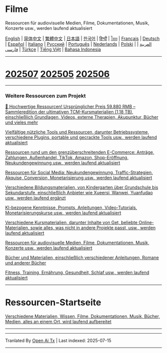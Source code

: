 # Filme
Ressourcen für audiovisuelle Medien, Filme, Dokumentationen, Musik, Konzerte usw., werden laufend aktualisiert

[English](https://openaitx.github.io/view.html?user=mswnlz&project=movies&lang=en) | [简体中文](https://openaitx.github.io/view.html?user=mswnlz&project=movies&lang=zh-CN) | [繁體中文](https://openaitx.github.io/view.html?user=mswnlz&project=movies&lang=zh-TW) | [日本語](https://openaitx.github.io/view.html?user=mswnlz&project=movies&lang=ja) | [한국어](https://openaitx.github.io/view.html?user=mswnlz&project=movies&lang=ko) | [हिन्दी](https://openaitx.github.io/view.html?user=mswnlz&project=movies&lang=hi) | [ไทย](https://openaitx.github.io/view.html?user=mswnlz&project=movies&lang=th) | [Français](https://openaitx.github.io/view.html?user=mswnlz&project=movies&lang=fr) | [Deutsch](https://openaitx.github.io/view.html?user=mswnlz&project=movies&lang=de) | [Español](https://openaitx.github.io/view.html?user=mswnlz&project=movies&lang=es) | [Italiano](https://openaitx.github.io/view.html?user=mswnlz&project=movies&lang=it) | [Русский](https://openaitx.github.io/view.html?user=mswnlz&project=movies&lang=ru) | [Português](https://openaitx.github.io/view.html?user=mswnlz&project=movies&lang=pt) | [Nederlands](https://openaitx.github.io/view.html?user=mswnlz&project=movies&lang=nl) | [Polski](https://openaitx.github.io/view.html?user=mswnlz&project=movies&lang=pl) | [العربية](https://openaitx.github.io/view.html?user=mswnlz&project=movies&lang=ar) | [فارسی](https://openaitx.github.io/view.html?user=mswnlz&project=movies&lang=fa) | [Türkçe](https://openaitx.github.io/view.html?user=mswnlz&project=movies&lang=tr) | [Tiếng Việt](https://openaitx.github.io/view.html?user=mswnlz&project=movies&lang=vi) | [Bahasa Indonesia](https://openaitx.github.io/view.html?user=mswnlz&project=movies&lang=id)








-------
# [202507](https://raw.githubusercontent.com/mswnlz/movies/main/202507.md) [202505](https://raw.githubusercontent.com/mswnlz/movies/main/202505.md) [202506](https://raw.githubusercontent.com/mswnlz/movies/main/202506.md)


---------------
### Weitere Ressourcen zum Projekt

[🎁 Hochwertige Ressourcen! Ursprünglicher Preis 59.880 RMB – Sammleredition der ultimativen TCM-Kursmaterialien (1,18 TB), einschließlich Grundlagen, Videos, externe Therapien, Akupunktur, Bücher und vieles mehr](https://github.com/mswnlz/chinese-traditional)

[Vielfältige nützliche Tools und Ressourcen, darunter Betriebssysteme, verschiedene Plugins, portable und gecrackte Tools usw., werden laufend aktualisiert](https://github.com/mswnlz/tools)


[Ressourcen rund um den grenzüberschreitenden E-Commerce: Anträge, Zahlungen, Außenhandel, TikTok, Amazon, Shop-Eröffnung, Neukundengewinnung usw., werden laufend aktualisiert](https://github.com/mswnlz/cross-border)

[Ressourcen für Social Media: Neukundengewinnung, Traffic-Strategien, Akquise, Conversion, Monetarisierung usw., werden laufend aktualisiert](https://github.com/mswnlz/self-media)

[Verschiedene Bildungsmaterialien, von Kindergarten über Grundschule bis Sekundarstufe, einschließlich Anbieter wie Xueersi, Wanwei, Yuanfudao usw., werden laufend ergänzt](https://github.com/mswnlz/edu-knowlege)

[KI-bezogene Kenntnisse, Prompts, Anleitungen, Video-Tutorials, Monetarisierungskurse usw., werden laufend aktualisiert](https://github.com/mswnlz/AIknowledge)

[Verschiedene Kursmaterialien, darunter Inhalte von Get, beliebte Online-Materialien, sowie alles, was nicht in andere Projekte passt, usw., werden laufend aktualisiert](https://github.com/mswnlz/curriculum)

[Ressourcen für audiovisuelle Medien, Filme, Dokumentationen, Musik, Konzerte usw., werden laufend aktualisiert](https://github.com/mswnlz/movies)

[Bücher und Materialien, einschließlich verschiedener Anleitungen, Romane und anderer Bücher](https://github.com/mswnlz/book)

[Fitness, Training, Ernährung, Gesundheit, Schlaf usw., werden laufend aktualisiert](https://github.com/mswnlz/healthy)

---------------

# Ressourcen-Startseite
[Verschiedene Materialien, Wissen, Filme, Dokumentationen, Musik, Bücher, Medien, alles an einem Ort, wird laufend aufbereitet](https://github.com/mswnlz)

---------------


---

Tranlated By [Open Ai Tx](https://github.com/OpenAiTx/OpenAiTx) | Last indexed: 2025-07-15

---